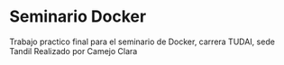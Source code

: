 # Seminario Docker
Trabajo practico final para el seminario de Docker, carrera TUDAI, sede Tandil
Realizado por Camejo Clara
